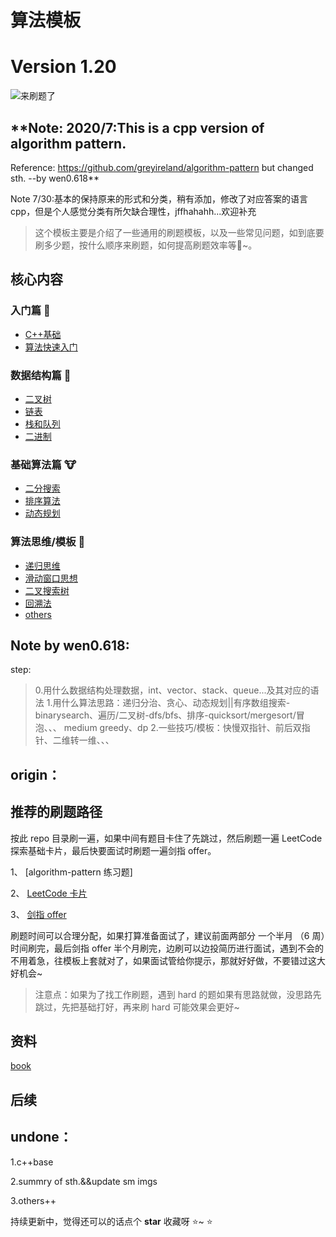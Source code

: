 # 算法模板
# Version 1.20

![来刷题了](https://github.com/wen0618/algorithm-pattern-cpp8-master/tree/master/images)

## **Note:   2020/7:This is a cpp version of algorithm pattern. 
Reference: https://github.com/greyireland/algorithm-pattern but changed sth. --by wen0.618**

Note 7/30:基本的保持原来的形式和分类，稍有添加，修改了对应答案的语言cpp，但是个人感觉分类有所欠缺合理性，jffhahahh...欢迎补充

> 这个模板主要是介绍了一些通用的刷题模板，以及一些常见问题，如到底要刷多少题，按什么顺序来刷题，如何提高刷题效率等🐶~。



## 核心内容

### 入门篇 🐶

- [C++基础](https://github.com/wen0618/algorithm-pattern/blob/master/introduction/C++base.md)
- [算法快速入门](https://github.com/wen0618/algorithm-pattern/blob/master/introduction/quickstart.md)

### 数据结构篇 🐰

- [二叉树](https://github.com/wen0618/algorithm-pattern/blob/master/data_structure/binary_tree.md)
- [链表](https://github.com/wen0618/algorithm-pattern/blob/master/data_structure/linked_list.md)
- [栈和队列](https://github.com/wen0618/algorithm-pattern/blob/master/data_structure/stack_queue.md)
- [二进制](https://github.com/wen0618/algorithm-pattern/blob/master/data_structure/binary_op.md)

### 基础算法篇 🐮

- [二分搜索](https://github.com/wen0618/algorithm-pattern/blob/master/basic_algorithm/binary_search.md)
- [排序算法](https://github.com/wen0618/algorithm-pattern/blob/master/basic_algorithm/sort.md)
- [动态规划](https://github.com/wen0618/algorithm-pattern/blob/master/basic_algorithm/dp.md)

### 算法思维/模板 🦁

- [递归思维](https://github.com/wen0618/algorithm-pattern/blob/master/advanced_algorithm/recursion.md)
- [滑动窗口思想](https://github.com/wen0618/algorithm-pattern/blob/master/advanced_algorithm/slide_window.md)
- [二叉搜索树](https://github.com/wen0618/algorithm-pattern/blob/master/advanced_algorithm/binary_search_tree.md)
- [回溯法](https://github.com/wen0618/algorithm-pattern/blob/master/advanced_algorithm/backtrack.md)
- [others](https://github.com/wen0618/algorithm-pattern/blob/master/advanced_algorithm/%E5%9B%BD%E7%A7%91%E5%A4%A7%E8%AE%A1%E7%AE%97%E6%9C%BA%E7%AE%97%E6%B3%95%E8%AE%BE%E8%AE%A1%E7%AC%94%E8%AE%B0)
## Note by wen0.618:

step: 
> 0.用什么数据结构处理数据，int、vector、stack、queue...及其对应的语法
> 1.用什么算法思路：递归分治、贪心、动态规划||有序数组搜索-binarysearch、遍历/二叉树-dfs/bfs、排序-quicksort/mergesort/冒泡、、、  medium greedy、dp
> 2.一些技巧/模板：快慢双指针、前后双指针、二维转一维、、、


## origin：

## 推荐的刷题路径

按此 repo 目录刷一遍，如果中间有题目卡住了先跳过，然后刷题一遍 LeetCode 探索基础卡片，最后快要面试时刷题一遍剑指 offer。


1、 [algorithm-pattern 练习题]


2、 [LeetCode 卡片](https://leetcode-cn.com/explore/)


3、 [剑指 offer](https://leetcode-cn.com/problemset/lcof/)


刷题时间可以合理分配，如果打算准备面试了，建议前面两部分 一个半月 （6 周）时间刷完，最后剑指 offer 半个月刷完，边刷可以边投简历进行面试，遇到不会的不用着急，往模板上套就对了，如果面试管给你提示，那就好好做，不要错过这大好机会~
> 注意点：如果为了找工作刷题，遇到 hard 的题如果有思路就做，没思路先跳过，先把基础打好，再来刷 hard 可能效果会更好~

## 资料

[book](https://github.com/greyireland/awesome-programming-books-1)

## 后续
## undone：
1.c++base

2.summry of sth.&&update sm imgs

3.others++

持续更新中，觉得还可以的话点个 **star** 收藏呀 ⭐️~ ⭐️

